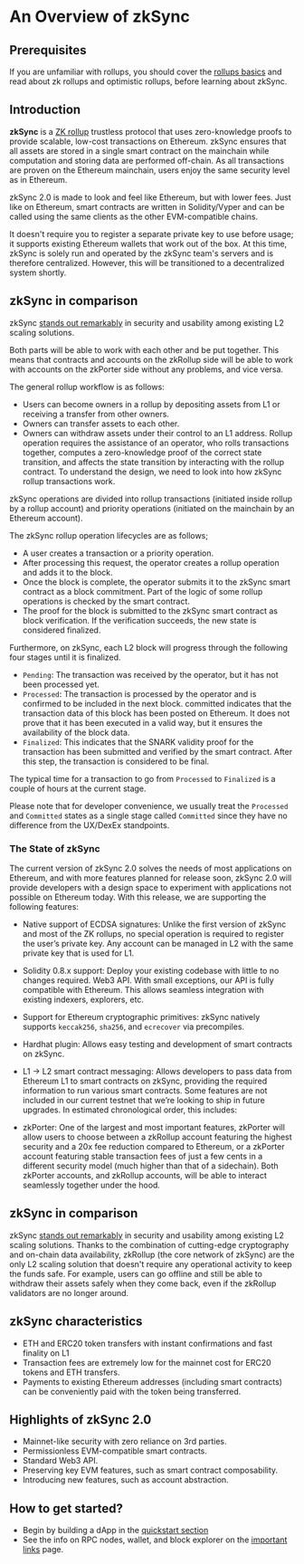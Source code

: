 # An Overview of zkSync

## Prerequisites

If you are unfamiliar with rollups, you should cover the [rollups basics](./rollups.md) and read about zk rollups and optimistic rollups, before learning about zkSync.

## Introduction

**zkSync** is a [ZK rollup](./rollups.md) trustless protocol that uses zero-knowledge proofs to provide scalable, low-cost transactions on Ethereum.
zkSync ensures that all assets are stored in a single smart contract on the mainchain while computation and storing data are performed off-chain. As all transactions are proven on the Ethereum mainchain, users enjoy the same security level as in Ethereum.

zkSync 2.0 is made to look and feel like Ethereum, but with lower fees. Just like on Ethereum, smart contracts are written in Solidity/Vyper and can be called using the same clients as the other EVM-compatible chains.

It doesn't require you to register a separate private key to use before usage; it supports existing Ethereum wallets that work out of the box.
At this time, zkSync is solely run and operated by the zkSync team's servers and is therefore centralized. However, this will be transitioned to a decentralized system shortly.

## zkSync in comparison

zkSync [stands out remarkably](https://blog.matter-labs.io/evaluating-ethereum-l2-scaling-solutions-a-comparison-framework-b6b2f410f955) in security and usability among existing L2 scaling solutions. 

Both parts will be able to work with each other and be put together. This means that contracts and accounts on the zkRollup side will be able to work with accounts on the zkPorter side without any problems, and vice versa.


The general rollup workflow is as follows:

- Users can become owners in a rollup by depositing assets from L1 or receiving a transfer from other owners.
- Owners can transfer assets to each other.
- Owners can withdraw assets under their control to an L1 address.
Rollup operation requires the assistance of an operator, who rolls transactions together, computes a zero-knowledge proof of the correct state transition, and affects the state transition by interacting with the rollup contract.
To understand the design, we need to look into how zkSync rollup transactions work.

zkSync operations are divided into rollup transactions (initiated inside rollup by a rollup account) and priority operations (initiated on the mainchain by an Ethereum account).

The zkSync rollup operation lifecycles are as follows;
- A user creates a transaction or a priority operation.
- After processing this request, the operator creates a rollup operation and adds it to the block.
- Once the block is complete, the operator submits it to the zkSync smart contract as a block commitment. Part of the logic of some rollup operations is checked by the smart contract.
- The proof for the block is submitted to the zkSync smart contract as block verification. If the verification succeeds, the new state is considered finalized.

Furthermore, on zkSync, each L2 block will progress through the following four stages until it is finalized.

- `Pending`: The transaction was received by the operator, but it has not been processed yet.
- `Processed`: The transaction is processed by the operator and is confirmed to be included in the next block.
committed indicates that the transaction data of this block has been posted on Ethereum. It does not prove that it has been executed in a valid way, but it ensures the availability of the block data.
- `Finalized`: This indicates that the SNARK validity proof for the transaction has been submitted and verified by the smart contract. After this step, the transaction is considered to be final.

The typical time for a transaction to go from `Processed` to `Finalized` is a couple of hours at the current stage.

Please note that for developer convenience, we usually treat the `Processed` and `Committed` states as a single stage called `Committed` since they have no difference from the UX/DexEx standpoints.

### The State of zkSync
The current version of zkSync 2.0 solves the needs of most applications on Ethereum, and with more features planned for release soon, zkSync 2.0 will provide developers with a design space to experiment with applications not possible on Ethereum today. With this release, we are supporting the following features:

- Native support of ECDSA signatures: Unlike the first version of zkSync and most of the ZK rollups, no special operation is required to register the user’s private key. Any account can be managed in L2 with the same private key that is used for L1.
- Solidity 0.8.x support: Deploy your existing codebase with little to no changes required.
Web3 API. With small exceptions, our API is fully compatible with Ethereum. This allows seamless integration with existing indexers, explorers, etc.
- Support for Ethereum cryptographic primitives: zkSync natively supports `keccak256`, `sha256`, and `ecrecover` via precompiles.
- Hardhat plugin: Allows easy testing and development of smart contracts on zkSync.
- L1 → L2 smart contract messaging: Allows developers to pass data from Ethereum L1 to smart contracts on zkSync, providing the required information to run various smart contracts.
Some features are not included in our current testnet that we’re looking to ship in future upgrades. In estimated chronological order, this includes:

- zkPorter: One of the largest and most important features, zkPorter will allow users to choose between a zkRollup account featuring the highest security and a 20x fee reduction compared to Ethereum, or a zkPorter account featuring stable transaction fees of just a few cents in a different security model (much higher than that of a sidechain). Both zkPorter accounts, and zkRollup accounts, will be able to interact seamlessly together under the hood.

## zkSync in comparison

zkSync [stands out remarkably](https://blog.matter-labs.io/evaluating-ethereum-l2-scaling-solutions-a-comparison-framework-b6b2f410f955) in security and usability among existing L2 scaling solutions.
Thanks to the combination of cutting-edge cryptography and on-chain data availability, zkRollup (the core network of zkSync) are the only L2 scaling solution that doesn't require any operational activity to keep the funds safe.
For example, users can go offline and still be able to withdraw their assets safely when they come back, even if the zkRollup validators are no longer around.

## zkSync characteristics

- ETH and ERC20 token transfers with instant confirmations and fast finality on L1
- Transaction fees are extremely low for the mainnet cost for ERC20 tokens and ETH transfers.
- Payments to existing Ethereum addresses (including smart contracts) can be conveniently paid with the token being transferred.

## Highlights of zkSync 2.0

- Mainnet-like security with zero reliance on 3rd parties.
- Permissionless EVM-compatible smart contracts.
- Standard Web3 API.
- Preserving key EVM features, such as smart contract composability.
- Introducing new features, such as account abstraction.

## How to get started?

- Begin by building a dApp in the [quickstart section](../developer-guides/hello-world.md)
- See the info on RPC nodes, wallet, and block explorer on the [important links](../troubleshooting/important-links.md) page.
